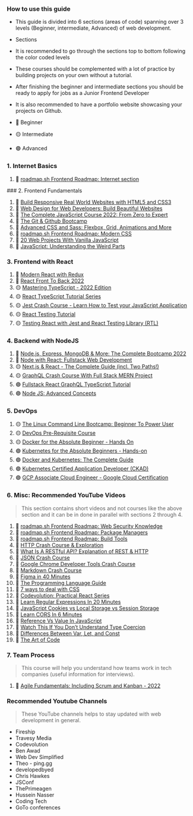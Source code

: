 ### How to use this guide

- This guide is divided into 6 sections (areas of code) spanning over 3 levels (Beginner, intermediate, Advanced) of web development.
- Sections
- It is recommended to go through the sections top to bottom following the color coded levels
- These courses should be complemented with a lot of practice by building projects on your own without a tutorial.
- After finishing the beginner and intermediate sections you should be ready to apply for jobs as a Junior Frontend Developer
- It is also recommended to have a portfolio website showcasing your projects on Github.

- 🔵 Beginner
- 🟡 Intermediate
- 🟣 Advanced

### 1. Internet Basics

1. 🔵 [roadmap.sh Frontend Roadmap: Internet section](https://roadmap.sh/frontend)

### 2. Frontend Fundamentals

1. 🔵 [Build Responsive Real World Websites with HTML5 and CSS3](https://www.udemy.com/course/design-and-develop-a-killer-website-with-html5-and-css3)
2. 🔵 [Web Design for Web Developers: Build Beautiful Websites](https://www.udemy.com/course/web-design-secrets/)
3. 🔵 [The Complete JavaScript Course 2022: From Zero to Expert](https://www.udemy.com/course/the-complete-javascript-course/)
4. 🔵 [The Git & Github Bootcamp](https://www.udemy.com/course/git-and-github-bootcamp/)
5. 🔵 [Advanced CSS and Sass: Flexbox, Grid, Animations and More](https://www.udemy.com/course/advanced-css-and-sass/)
6. 🔵 [roadmap.sh Frontend Roadmap: Modern CSS](https://roadmap.sh/frontend)
7. 🔵 [20 Web Projects With Vanilla JavaScript](https://www.udemy.com/course/web-projects-with-vanilla-javascript/)
8. 🔵 [JavaScript: Understanding the Weird Parts](https://www.udemy.com/course/understand-javascript/)

### 3. Frontend with React

1.  🔵 [Modern React with Redux](https://www.udemy.com/course/react-redux/)
2.  🔵 [React Front To Back 2022](https://www.udemy.com/course/react-front-to-back-2022/)
3.  🟡 [Mastering TypeScript - 2022 Edition](https://www.udemy.com/course/learn-typescript/)
4.  🟡 [React TypeScript Tutorial Series](https://www.youtube.com/playlist?list=PLC3y8-rFHvwi1AXijGTKM0BKtHzVC-LSK)
5.  🟡 [Jest Crash Course - Learn How to Test your JavaScript Application](https://www.youtube.com/watch?v=ajiAl5UNzBU)
6.  🟡 [React Testing Tutorial](https://www.youtube.com/playlist?list=PLC3y8-rFHvwirqe1KHFCHJ0RqNuN61SJd)
7.  🟡 [Testing React with Jest and React Testing Library (RTL)](https://www.udemy.com/course/react-testing-library/)

### 4. Backend with NodeJS

1. 🔵 [Node.js, Express, MongoDB & More: The Complete Bootcamp 2022](https://www.udemy.com/course/nodejs-express-mongodb-bootcamp/)
2. 🔵 [Node with React: Fullstack Web Development](https://www.udemy.com/course/node-with-react-fullstack-web-development/)
3. 🟡 [Next.js & React - The Complete Guide (incl. Two Paths!)](https://www.udemy.com/course/nextjs-react-the-complete-guide/)
4. 🟡 [GraphQL Crash Course With Full Stack MERN Project](https://www.youtube.com/watch?v=BcLNfwF04Kw)
5. 🟣 [Fullstack React GraphQL TypeScript Tutorial](https://www.youtube.com/watch?v=I6ypD7qv3Z8)
6. 🟣 [Node JS: Advanced Concepts](https://www.udemy.com/course/advanced-node-for-developers/)

### 5. DevOps

1. 🟡 [The Linux Command Line Bootcamp: Beginner To Power User](https://www.udemy.com/course/the-linux-command-line-bootcamp/)
2. 🟡 [DevOps Pre-Requisite Course](https://kodekloud.com/courses/devops-pre-requisite-course/)
3. 🟡 [Docker for the Absolute Beginner - Hands On](https://www.udemy.com/course/learn-docker/)
4. 🟣 [Kubernetes for the Absolute Beginners - Hands-on](https://www.udemy.com/course/learn-kubernetes/)
5. 🟣 [Docker and Kubernetes: The Complete Guide](https://www.udemy.com/course/docker-and-kubernetes-the-complete-guide/)
6. 🟣 [Kubernetes Certified Application Developer (CKAD)](https://www.udemy.com/course/certified-kubernetes-application-developer/)
7. 🟣 [GCP Associate Cloud Engineer - Google Cloud Certification](https://www.udemy.com/course/google-cloud-certification-associate-cloud-engineer/)

### 6. Misc: Recommended YouTube Videos

> This section contains short videos and not courses like the above section and it can be in done in parallel with sections 2 through 4.

1. 🔵 [roadmap.sh Frontend Roadmap: Web Security Knowledge](https://roadmap.sh/frontend)
2. 🔵 [roadmap.sh Frontend Roadmap: Package Managers](https://roadmap.sh/frontend)
3. 🔵 [roadmap.sh Frontend Roadmap: Build Tools](https://roadmap.sh/frontend)
4. 🔵 [HTTP Crash Course & Exploration](https://www.youtube.com/watch?v=iYM2zFP3Zn0)
5. 🔵 [What Is A RESTful API? Explanation of REST & HTTP](https://www.youtube.com/watch?v=Q-BpqyOT3a8)
6. 🔵 [JSON Crash Course](https://www.youtube.com/watch?v=wI1CWzNtE-M)
7. 🔵 [Google Chrome Developer Tools Crash Course](https://www.youtube.com/watch?v=x4q86IjJFag)
8. 🔵 [Markdown Crash Course](https://www.youtube.com/watch?v=HUBNt18RFbo)
9. 🔵 [Figma in 40 Minutes](https://www.youtube.com/watch?v=4W4LvJnNegA)
10. 🔵 [The Programming Language Guide](https://www.youtube.com/watch?v=2lVDktWK-pc)
11. 🔵 [7 ways to deal with CSS](https://www.youtube.com/watch?v=ouncVBiye_M)
12. 🔵 [Codevolution: Practical React Series](https://www.youtube.com/playlist?list=PLC3y8-rFHvwhAh1ypBvcZLDO6I7QTY5CM)
13. 🔵 [Learn Regular Expressions In 20 Minutes](https://www.youtube.com/watch?v=rhzKDrUiJVk)
14. 🔵 [JavaScript Cookies vs Local Storage vs Session Storage](https://www.youtube.com/watch?v=GihQAC1I39Q)
15. 🔵 [Learn CORS In 6 Minutes](https://www.youtube.com/watch?v=PNtFSVU-YTI)
16. 🔵 [Reference Vs Value In JavaScript](https://www.youtube.com/watch?v=-hBJz2PPIVE)
17. 🔵 [Watch This If You Don’t Understand Type Coercion](https://www.youtube.com/watch?v=GKJh3vdat8A)
18. 🔵 [Differences Between Var, Let, and Const](https://www.youtube.com/watch?v=9WIJQDvt4Us)
19. 🔵 [The Art of Code](https://www.youtube.com/watch?v=6avJHaC3C2U)

### 7. Team Process

> This course will help you understand how teams work in tech companies (useful information for interviews).

1. 🔵 [Agile Fundamentals: Including Scrum and Kanban - 2022](https://www.udemy.com/course/agile-fundamentals-scrum-kanban-scrumban/)

### Recommended Youtube Channels

> These YouTube channels helps to stay updated with web development in general.

- Fireship
- Travesy Media
- Codevolution
- Ben Awad
- Web Dev Simplified
- Theo - ping․gg
- developedbyed
- Chris Hawkes
- JSConf
- ThePrimeagen
- Hussein Nasser
- Coding Tech
- GoTo conferences
